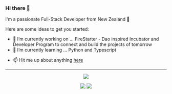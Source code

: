 ### Hi there 👋

I'm a passionate Full-Stack Developer from New Zealand 🌿

Here are some ideas to get you started:

- 🔭 I’m currently working on ... FireStarter  - Dao inspired Incubator and Developer Program to connect and build the projects of tomorrow
- 🌱 I’m currently learning ... Python and Typescript
<!-- - 🤔 I’m looking for help with ...  -->
- 📫 Hit me up about anything [here](https://www.linkedin.com/in/devjs-jason-steer/)

----------------------------------------------------------------------------------------------------------------------------

<p align="center"><img src="https://github-readme-stats.vercel.app/api?username=eljsteer&theme=github_dark"></p>

<p align="center">
<img src="https://github-readme-stats.vercel.app/api?username=eljsteer&count_private=true&show_icons=true&include_all_commits=true&hide=stars&hide_rank=true&hide_border=true&theme=dark">  
<img src="https://github-readme-stats.vercel.app/api/top-langs/?username=eljsteer&layout=compact&langs_count=6&hide_border=true&theme=dark">
</p>


